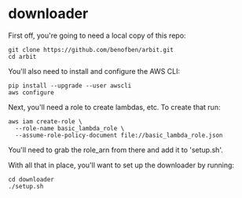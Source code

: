 # downloader

First off, you're going to need a local copy of this repo:

    git clone https://github.com/benofben/arbit.git
    cd arbit

You'll also need to install and configure the AWS CLI:

    pip install --upgrade --user awscli
    aws configure

Next, you'll need a role to create lambdas, etc.  To create that run:

    aws iam create-role \
      --role-name basic_lambda_role \
      --assume-role-policy-document file://basic_lambda_role.json

You'll need to grab the role_arn from there and add it to 'setup.sh'.

With all that in place, you'll want to set up the downloader by running:

    cd downloader
    ./setup.sh
